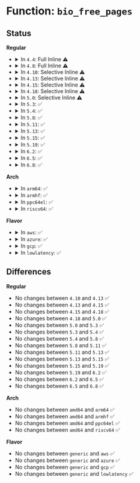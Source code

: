 # Function: <code>bio_free_pages</code>

## Status
<b>Regular</b>
<ul>
<li>
<details>
<summary>In <code>4.4</code>: Full Inline ⚠️</summary>

**Collision:** Unique Static

**Inline:** Full

**Transformation:** False

**Instances:**

```
In block/bio.c (ffffffff813b201c)
Location: block/bio.c:1069
Inline: True
Inline callers:
  - block/bio.c:bio_uncopy_user
  - block/bio.c:bio_copy_user_iov
  - block/bio.c:bio_copy_kern
  - block/bio.c:bio_copy_kern_endio
```
</details>
</li>
<li>
<details>
<summary>In <code>4.8</code>: Full Inline ⚠️</summary>

**Collision:** Unique Static

**Inline:** Full

**Transformation:** False

**Instances:**

```
In block/bio.c (ffffffff813f63a8)
Location: block/bio.c:1071
Inline: True
Inline callers:
  - block/bio.c:bio_copy_kern
  - block/bio.c:bio_copy_kern_endio
  - block/bio.c:bio_copy_user_iov
  - block/bio.c:bio_uncopy_user
```
</details>
</li>
<li>
<details>
<summary>In <code>4.10</code>: Selective Inline ⚠️</summary>

```c
void bio_free_pages(struct bio *bio);
```

**Collision:** Unique Global

**Inline:** Selective

**Transformation:** False

**Instances:**

```
In block/bio.c (ffffffff8140fd88)
Location: block/bio.c:1125
Inline: True
Inline callers:
  - block/bio.c:bio_copy_kern
  - block/bio.c:bio_copy_kern_endio
  - block/bio.c:bio_copy_user_iov
  - block/bio.c:bio_uncopy_user
```
**Symbols:**

```
ffffffff8140da50-ffffffff8140da90: bio_free_pages (STB_GLOBAL)
```
</details>
</li>
<li>
<details>
<summary>In <code>4.13</code>: Selective Inline ⚠️</summary>

```c
void bio_free_pages(struct bio *bio);
```

**Collision:** Unique Global

**Inline:** Selective

**Transformation:** False

**Instances:**

```
In block/bio.c (ffffffff8141d6ee)
Location: block/bio.c:1141
Inline: True
Inline callers:
  - block/bio.c:bio_copy_kern
  - block/bio.c:bio_copy_kern_endio
  - block/bio.c:bio_copy_user_iov
  - block/bio.c:bio_uncopy_user
```
**Symbols:**

```
ffffffff8141b690-ffffffff8141b6d2: bio_free_pages (STB_GLOBAL)
```
</details>
</li>
<li>
<details>
<summary>In <code>4.15</code>: Selective Inline ⚠️</summary>

```c
void bio_free_pages(struct bio *bio);
```

**Collision:** Unique Global

**Inline:** Selective

**Transformation:** False

**Instances:**

```
In block/bio.c (ffffffff8144857e)
Location: block/bio.c:1146
Inline: True
Inline callers:
  - block/bio.c:bio_copy_kern
  - block/bio.c:bio_copy_kern_endio
  - block/bio.c:bio_copy_user_iov
  - block/bio.c:bio_uncopy_user
```
**Symbols:**

```
ffffffff814462c0-ffffffff81446302: bio_free_pages (STB_GLOBAL)
```
</details>
</li>
<li>
<details>
<summary>In <code>4.18</code>: Selective Inline ⚠️</summary>

```c
void bio_free_pages(struct bio *bio);
```

**Collision:** Unique Global

**Inline:** Selective

**Transformation:** False

**Instances:**

```
In block/bio.c (ffffffff8147b6c9)
Location: block/bio.c:1201
Inline: True
Inline callers:
  - block/bio.c:bio_copy_kern
  - block/bio.c:bio_copy_kern_endio
  - block/bio.c:bio_copy_user_iov
  - block/bio.c:bio_uncopy_user
```
**Symbols:**

```
ffffffff81479290-ffffffff814792d2: bio_free_pages (STB_GLOBAL)
```
</details>
</li>
<li>
<details>
<summary>In <code>5.0</code>: Selective Inline ⚠️</summary>

```c
void bio_free_pages(struct bio *bio);
```

**Collision:** Unique Global

**Inline:** Selective

**Transformation:** False

**Instances:**

```
In block/bio.c (ffffffff81499839)
Location: block/bio.c:1125
Inline: True
Inline callers:
  - block/bio.c:bio_copy_kern
  - block/bio.c:bio_copy_kern_endio
  - block/bio.c:bio_copy_user_iov
  - block/bio.c:bio_uncopy_user
```
**Symbols:**

```
ffffffff81497460-ffffffff814974a2: bio_free_pages (STB_GLOBAL)
```
</details>
</li>
<li>
<details>
<summary>In <code>5.3</code>: ✅</summary>

```c
void bio_free_pages(struct bio *bio);
```

**Collision:** Unique Global

**Inline:** No

**Transformation:** False

**Instances:**

```
In block/bio.c (ffffffff814c5d30)
Location: block/bio.c:1183
Inline: False
Direct callers:
  - block/bio.c:bio_copy_kern
  - block/bio.c:bio_copy_kern_endio_read
  - block/bio.c:bio_copy_user_iov
  - block/bio.c:bio_uncopy_user
```
**Symbols:**

```
ffffffff814c5d30-ffffffff814c5dca: bio_free_pages (STB_GLOBAL)
```
</details>
</li>
<li>
<details>
<summary>In <code>5.4</code>: ✅</summary>

```c
void bio_free_pages(struct bio *bio);
```

**Collision:** Unique Global

**Inline:** No

**Transformation:** False

**Instances:**

```
In block/bio.c (ffffffff814def30)
Location: block/bio.c:1222
Inline: False
Direct callers:
  - block/bio.c:bio_copy_kern
  - block/bio.c:bio_copy_kern_endio_read
  - block/bio.c:bio_copy_user_iov
  - block/bio.c:bio_uncopy_user
```
**Symbols:**

```
ffffffff814def30-ffffffff814defca: bio_free_pages (STB_GLOBAL)
```
</details>
</li>
<li>
<details>
<summary>In <code>5.8</code>: ✅</summary>

```c
void bio_free_pages(struct bio *bio);
```

**Collision:** Unique Global

**Inline:** No

**Transformation:** False

**Instances:**

```
In block/bio.c (ffffffff8153de80)
Location: block/bio.c:1272
Inline: False
Direct callers:
  - fs/squashfs/block.c:squashfs_read_data
  - fs/squashfs/block.c:squashfs_read_data
  - fs/squashfs/block.c:squashfs_read_data
  - fs/squashfs/block.c:squashfs_read_data
  - fs/squashfs/block.c:squashfs_bio_read
  - block/blk-map.c:blk_rq_map_kern
  - block/blk-map.c:__blk_rq_unmap_user
  - block/blk-map.c:bio_copy_kern_endio_read
  - block/blk-map.c:bio_copy_user_iov
```
**Symbols:**

```
ffffffff8153de80-ffffffff8153df1a: bio_free_pages (STB_GLOBAL)
```
</details>
</li>
<li>
<details>
<summary>In <code>5.11</code>: ✅</summary>

```c
void bio_free_pages(struct bio *bio);
```

**Collision:** Unique Global

**Inline:** No

**Transformation:** False

**Instances:**

```
In block/bio.c (ffffffff8155abc0)
Location: block/bio.c:1275
Inline: False
Direct callers:
  - fs/squashfs/block.c:squashfs_read_data
  - fs/squashfs/block.c:squashfs_read_data
  - fs/squashfs/block.c:squashfs_read_data
  - fs/squashfs/block.c:squashfs_read_data
  - fs/squashfs/block.c:squashfs_bio_read
  - block/blk-map.c:blk_rq_map_kern
  - block/blk-map.c:blk_rq_unmap_user
  - block/blk-map.c:bio_copy_kern_endio_read
  - block/blk-map.c:bio_copy_user_iov
```
**Symbols:**

```
ffffffff8155abc0-ffffffff8155ac5a: bio_free_pages (STB_GLOBAL)
```
</details>
</li>
<li>
<details>
<summary>In <code>5.13</code>: ✅</summary>

```c
void bio_free_pages(struct bio *bio);
```

**Collision:** Unique Global

**Inline:** No

**Transformation:** False

**Instances:**

```
In block/bio.c (ffffffff815631c0)
Location: block/bio.c:1239
Inline: False
Direct callers:
  - fs/squashfs/block.c:squashfs_read_data
  - fs/squashfs/block.c:squashfs_read_data
  - fs/squashfs/block.c:squashfs_read_data
  - fs/squashfs/block.c:squashfs_read_data
  - fs/squashfs/block.c:squashfs_bio_read
  - block/blk-map.c:blk_rq_map_kern
  - block/blk-map.c:blk_rq_unmap_user
  - block/blk-map.c:blk_rq_unmap_user
  - block/blk-map.c:bio_copy_kern_endio_read
  - block/blk-map.c:bio_copy_user_iov
```
**Symbols:**

```
ffffffff815631c0-ffffffff8156325a: bio_free_pages (STB_GLOBAL)
```
</details>
</li>
<li>
<details>
<summary>In <code>5.15</code>: ✅</summary>

```c
void bio_free_pages(struct bio *bio);
```

**Collision:** Unique Global

**Inline:** No

**Transformation:** False

**Instances:**

```
In block/bio.c (ffffffff815c6db0)
Location: block/bio.c:1321
Inline: False
Direct callers:
  - fs/squashfs/block.c:squashfs_read_data
  - fs/squashfs/block.c:squashfs_read_data
  - fs/squashfs/block.c:squashfs_read_data
  - fs/squashfs/block.c:squashfs_read_data
  - fs/squashfs/block.c:squashfs_bio_read
  - block/blk-map.c:blk_rq_map_kern
  - block/blk-map.c:blk_rq_unmap_user
  - block/blk-map.c:blk_rq_unmap_user
  - block/blk-map.c:bio_copy_kern_endio_read
  - block/blk-map.c:bio_copy_user_iov
```
**Symbols:**

```
ffffffff815c6db0-ffffffff815c6e4a: bio_free_pages (STB_GLOBAL)
```
</details>
</li>
<li>
<details>
<summary>In <code>5.19</code>: ✅</summary>

```c
void bio_free_pages(struct bio *bio);
```

**Collision:** Unique Global

**Inline:** No

**Transformation:** False

**Instances:**

```
In block/bio.c (ffffffff81671ae0)
Location: block/bio.c:1380
Inline: False
Direct callers:
  - fs/squashfs/block.c:squashfs_read_data
  - fs/squashfs/block.c:squashfs_read_data
  - fs/squashfs/block.c:squashfs_read_data
  - fs/squashfs/block.c:squashfs_read_data
  - fs/squashfs/block.c:squashfs_bio_read
  - block/blk-map.c:blk_rq_map_kern
  - block/blk-map.c:blk_rq_unmap_user
  - block/blk-map.c:blk_rq_unmap_user
  - block/blk-map.c:bio_copy_kern_endio_read
  - block/blk-map.c:bio_copy_user_iov
```
**Symbols:**

```
ffffffff81671ae0-ffffffff81671bb2: bio_free_pages (STB_GLOBAL)
```
</details>
</li>
<li>
<details>
<summary>In <code>6.2</code>: ✅</summary>

```c
void bio_free_pages(struct bio *bio);
```

**Collision:** Unique Global

**Inline:** No

**Transformation:** False

**Instances:**

```
In block/bio.c (ffffffff8172d390)
Location: block/bio.c:1443
Inline: False
Direct callers:
  - fs/squashfs/block.c:squashfs_read_data
  - fs/squashfs/block.c:squashfs_read_data
  - fs/squashfs/block.c:squashfs_read_data
  - fs/squashfs/block.c:squashfs_read_data
  - fs/squashfs/block.c:squashfs_bio_read
  - block/blk-map.c:blk_rq_map_kern
  - block/blk-map.c:blk_rq_unmap_user
  - block/blk-map.c:blk_rq_unmap_user
  - block/blk-map.c:bio_copy_kern_endio_read
  - block/blk-map.c:bio_copy_user_iov
```
**Symbols:**

```
ffffffff8172d390-ffffffff8172d462: bio_free_pages (STB_GLOBAL)
```
</details>
</li>
<li>
<details>
<summary>In <code>6.5</code>: ✅</summary>

```c
void bio_free_pages(struct bio *bio);
```

**Collision:** Unique Global

**Inline:** No

**Transformation:** False

**Instances:**

```
In block/bio.c (ffffffff81769910)
Location: block/bio.c:1428
Inline: False
Direct callers:
  - fs/squashfs/block.c:squashfs_read_data
  - fs/squashfs/block.c:squashfs_read_data
  - fs/squashfs/block.c:squashfs_read_data
  - fs/squashfs/block.c:squashfs_read_data
  - fs/squashfs/block.c:squashfs_bio_read
  - block/blk-map.c:blk_rq_unmap_user
  - block/blk-map.c:blk_rq_unmap_user
  - block/blk-map.c:bio_copy_kern
  - block/blk-map.c:bio_copy_kern_endio_read
  - block/blk-map.c:bio_copy_user_iov
```
**Symbols:**

```
ffffffff81769910-ffffffff817699c9: bio_free_pages (STB_GLOBAL)
```
</details>
</li>
<li>
<details>
<summary>In <code>6.8</code>: ✅</summary>

```c
void bio_free_pages(struct bio *bio);
```

**Collision:** Unique Global

**Inline:** No

**Transformation:** False

**Instances:**

```
In block/bio.c (ffffffff817ab120)
Location: block/bio.c:1440
Inline: False
Direct callers:
  - fs/squashfs/block.c:squashfs_read_data
  - fs/squashfs/block.c:squashfs_read_data
  - fs/squashfs/block.c:squashfs_read_data
  - fs/squashfs/block.c:squashfs_read_data
  - fs/squashfs/block.c:squashfs_bio_read
  - block/blk-map.c:blk_rq_unmap_user
  - block/blk-map.c:blk_rq_unmap_user
  - block/blk-map.c:bio_copy_kern
  - block/blk-map.c:bio_copy_kern_endio_read
  - block/blk-map.c:bio_copy_user_iov
```
**Symbols:**

```
ffffffff817ab120-ffffffff817ab1d9: bio_free_pages (STB_GLOBAL)
```
</details>
</li>
</ul>
<b>Arch</b>
<ul>
<li>
<details>
<summary>In <code>arm64</code>: ✅</summary>

```c
void bio_free_pages(struct bio *bio);
```

**Collision:** Unique Global

**Inline:** No

**Transformation:** False

**Instances:**

```
In block/bio.c (ffff8000105db118)
Location: block/bio.c:1222
Inline: False
Direct callers:
  - block/bio.c:bio_copy_kern
  - block/bio.c:bio_copy_kern_endio_read
  - block/bio.c:bio_copy_kern_endio_read
  - block/bio.c:bio_copy_user_iov
  - block/bio.c:bio_uncopy_user
```
**Symbols:**

```
ffff8000105db118-ffff8000105db1d8: bio_free_pages (STB_GLOBAL)
```
</details>
</li>
<li>
<details>
<summary>In <code>armhf</code>: ✅</summary>

```c
void bio_free_pages(struct bio *bio);
```

**Collision:** Unique Global

**Inline:** No

**Transformation:** False

**Instances:**

```
In block/bio.c (c0788ca8)
Location: block/bio.c:1222
Inline: False
Direct callers:
  - block/bio.c:bio_copy_kern
  - block/bio.c:bio_copy_kern_endio_read
  - block/bio.c:bio_copy_user_iov
  - block/bio.c:bio_uncopy_user
```
**Symbols:**

```
c0788ca8-c0788d4c: bio_free_pages (STB_GLOBAL)
```
</details>
</li>
<li>
<details>
<summary>In <code>ppc64el</code>: ✅</summary>

```c
void bio_free_pages(struct bio *bio);
```

**Collision:** Unique Global

**Inline:** No

**Transformation:** False

**Instances:**

```
In block/bio.c (c00000000076c900)
Location: block/bio.c:1222
Inline: False
Direct callers:
  - block/bio.c:bio_copy_kern
  - block/bio.c:bio_copy_kern_endio_read
  - block/bio.c:bio_copy_kern_endio_read
  - block/bio.c:bio_copy_user_iov
  - block/bio.c:bio_uncopy_user
```
**Symbols:**

```
c00000000076c900-c00000000076c9f4: bio_free_pages (STB_GLOBAL)
```
</details>
</li>
<li>
<details>
<summary>In <code>riscv64</code>: ✅</summary>

```c
void bio_free_pages(struct bio *bio);
```

**Collision:** Unique Global

**Inline:** No

**Transformation:** False

**Instances:**

```
In block/bio.c (ffffffe00041ee58)
Location: block/bio.c:1222
Inline: False
Direct callers:
  - block/bio.c:bio_copy_kern
  - block/bio.c:bio_copy_kern_endio_read
  - block/bio.c:bio_copy_user_iov
  - block/bio.c:bio_uncopy_user
```
**Symbols:**

```
ffffffe00041ee58-ffffffe00041eef4: bio_free_pages (STB_GLOBAL)
```
</details>
</li>
</ul>
<b>Flavor</b>
<ul>
<li>
<details>
<summary>In <code>aws</code>: ✅</summary>

```c
void bio_free_pages(struct bio *bio);
```

**Collision:** Unique Global

**Inline:** No

**Transformation:** False

**Instances:**

```
In block/bio.c (ffffffff814d7510)
Location: block/bio.c:1222
Inline: False
Direct callers:
  - block/bio.c:bio_copy_kern
  - block/bio.c:bio_copy_kern_endio_read
  - block/bio.c:bio_copy_user_iov
  - block/bio.c:bio_uncopy_user
```
**Symbols:**

```
ffffffff814d7510-ffffffff814d75aa: bio_free_pages (STB_GLOBAL)
```
</details>
</li>
<li>
<details>
<summary>In <code>azure</code>: ✅</summary>

```c
void bio_free_pages(struct bio *bio);
```

**Collision:** Unique Global

**Inline:** No

**Transformation:** False

**Instances:**

```
In block/bio.c (ffffffff814c7ed0)
Location: block/bio.c:1222
Inline: False
Direct callers:
  - block/bio.c:bio_copy_kern
  - block/bio.c:bio_copy_kern_endio_read
  - block/bio.c:bio_copy_user_iov
  - block/bio.c:bio_uncopy_user
```
**Symbols:**

```
ffffffff814c7ed0-ffffffff814c7f6a: bio_free_pages (STB_GLOBAL)
```
</details>
</li>
<li>
<details>
<summary>In <code>gcp</code>: ✅</summary>

```c
void bio_free_pages(struct bio *bio);
```

**Collision:** Unique Global

**Inline:** No

**Transformation:** False

**Instances:**

```
In block/bio.c (ffffffff814d35a0)
Location: block/bio.c:1222
Inline: False
Direct callers:
  - block/bio.c:bio_copy_kern
  - block/bio.c:bio_copy_kern_endio_read
  - block/bio.c:bio_copy_user_iov
  - block/bio.c:bio_uncopy_user
```
**Symbols:**

```
ffffffff814d35a0-ffffffff814d363a: bio_free_pages (STB_GLOBAL)
```
</details>
</li>
<li>
<details>
<summary>In <code>lowlatency</code>: ✅</summary>

```c
void bio_free_pages(struct bio *bio);
```

**Collision:** Unique Global

**Inline:** No

**Transformation:** False

**Instances:**

```
In block/bio.c (ffffffff814ebff0)
Location: block/bio.c:1222
Inline: False
Direct callers:
  - block/bio.c:bio_copy_kern
  - block/bio.c:bio_copy_kern_endio_read
  - block/bio.c:bio_copy_user_iov
  - block/bio.c:bio_uncopy_user
```
**Symbols:**

```
ffffffff814ebff0-ffffffff814ec08a: bio_free_pages (STB_GLOBAL)
```
</details>
</li>
</ul>

## Differences
<b>Regular</b>
<ul>
<li>
No changes between <code>4.10</code> and <code>4.13</code> ✅
</li>
<li>
No changes between <code>4.13</code> and <code>4.15</code> ✅
</li>
<li>
No changes between <code>4.15</code> and <code>4.18</code> ✅
</li>
<li>
No changes between <code>4.18</code> and <code>5.0</code> ✅
</li>
<li>
No changes between <code>5.0</code> and <code>5.3</code> ✅
</li>
<li>
No changes between <code>5.3</code> and <code>5.4</code> ✅
</li>
<li>
No changes between <code>5.4</code> and <code>5.8</code> ✅
</li>
<li>
No changes between <code>5.8</code> and <code>5.11</code> ✅
</li>
<li>
No changes between <code>5.11</code> and <code>5.13</code> ✅
</li>
<li>
No changes between <code>5.13</code> and <code>5.15</code> ✅
</li>
<li>
No changes between <code>5.15</code> and <code>5.19</code> ✅
</li>
<li>
No changes between <code>5.19</code> and <code>6.2</code> ✅
</li>
<li>
No changes between <code>6.2</code> and <code>6.5</code> ✅
</li>
<li>
No changes between <code>6.5</code> and <code>6.8</code> ✅
</li>
</ul>
<b>Arch</b>
<ul>
<li>
No changes between <code>amd64</code> and <code>arm64</code> ✅
</li>
<li>
No changes between <code>amd64</code> and <code>armhf</code> ✅
</li>
<li>
No changes between <code>amd64</code> and <code>ppc64el</code> ✅
</li>
<li>
No changes between <code>amd64</code> and <code>riscv64</code> ✅
</li>
</ul>
<b>Flavor</b>
<ul>
<li>
No changes between <code>generic</code> and <code>aws</code> ✅
</li>
<li>
No changes between <code>generic</code> and <code>azure</code> ✅
</li>
<li>
No changes between <code>generic</code> and <code>gcp</code> ✅
</li>
<li>
No changes between <code>generic</code> and <code>lowlatency</code> ✅
</li>
</ul>
